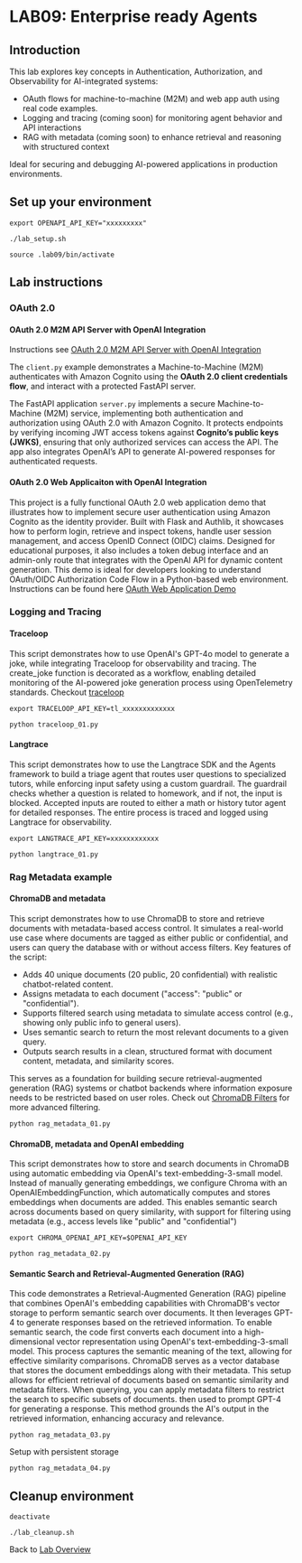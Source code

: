 # LAB09: Enterprise ready Agents
## Introduction
This lab explores key concepts in Authentication, Authorization, and Observability for AI-integrated systems:
- OAuth flows for machine-to-machine (M2M) and web app auth using real code examples.
- Logging and tracing (coming soon) for monitoring agent behavior and API interactions
- RAG with metadata (coming soon) to enhance retrieval and reasoning with structured context

Ideal for securing and debugging AI-powered applications in production environments.
## Set up your environment
```
export OPENAPI_API_KEY="xxxxxxxxx"
```
```
./lab_setup.sh
```
```
source .lab09/bin/activate
```
## Lab instructions
### OAuth 2.0
#### OAuth 2.0 M2M API Server with OpenAI Integration
Instructions see [OAuth 2.0 M2M API Server with OpenAI Integration](https://github.com/kubiosec-ai/openai-oauth-demo/)<br>

The `client.py` example demonstrates a Machine-to-Machine (M2M) authenticates with Amazon Cognito using the **OAuth 2.0 client credentials flow**, and interact with a protected FastAPI server. 

The FastAPI application `server.py` implements a secure Machine-to-Machine (M2M) service, implementing both authentication and authorization using OAuth 2.0 with Amazon Cognito. It protects endpoints by verifying incoming JWT access tokens against **Cognito’s public keys (JWKS)**, ensuring that only authorized services can access the API. The app also integrates OpenAI’s API to generate AI-powered responses for authenticated requests. 


#### OAuth 2.0 Web Applicaiton with OpenAI Integration
This project is a fully functional OAuth 2.0 web application demo that illustrates how to implement secure user authentication using Amazon Cognito as the identity provider. Built with Flask and Authlib, it showcases how to perform login, retrieve and inspect tokens, handle user session management, and access OpenID Connect (OIDC) claims. Designed for educational purposes, it also includes a token debug interface and an admin-only route that integrates with the OpenAI API for dynamic content generation. This demo is ideal for developers looking to understand OAuth/OIDC Authorization Code Flow in a Python-based web environment.
Instructions can be found here [OAuth Web Application Demo](https://github.com/kubiosec-codecamp/oauth-web-app.git)

### Logging and Tracing
#### Traceloop
This script demonstrates how to use OpenAI's GPT-4o model to generate a joke, while integrating Traceloop for observability and tracing. The create_joke function is decorated as a workflow, enabling detailed monitoring of the AI-powered joke generation process using OpenTelemetry standards. Checkout [traceloop](https://www.traceloop.com/)
```
export TRACELOOP_API_KEY=tl_xxxxxxxxxxxxx
```
```
python traceloop_01.py
```
#### Langtrace
This script demonstrates how to use the Langtrace SDK and the Agents framework to build a triage agent that routes user questions to specialized tutors, while enforcing input safety using a custom guardrail. The guardrail checks whether a question is related to homework, and if not, the input is blocked. Accepted inputs are routed to either a math or history tutor agent for detailed responses. The entire process is traced and logged using Langtrace for observability.
```
export LANGTRACE_API_KEY=xxxxxxxxxxxx
```
```
python langtrace_01.py
```


### Rag Metadata example
#### ChromaDB and metadata
This script demonstrates how to use ChromaDB to store and retrieve documents with metadata-based access control. It simulates a real-world use case where documents are tagged as either public or confidential, and users can query the database with or without access filters.
Key features of the script:
- Adds 40 unique documents (20 public, 20 confidential) with realistic chatbot-related content.
- Assigns metadata to each document ("access": "public" or "confidential").
- Supports filtered search using metadata to simulate access control (e.g., showing only public info to general users).
- Uses semantic search to return the most relevant documents to a given query.
- Outputs search results in a clean, structured format with document content, metadata, and similarity scores.

This serves as a foundation for building secure retrieval-augmented generation (RAG) systems or chatbot backends where information exposure needs to be restricted based on user roles.
Check out [ChromaDB Filters](https://cookbook.chromadb.dev/core/filters/#) for more advanced filtering.
```
python rag_metadata_01.py
```
#### ChromaDB, metadata and OpenAI embedding
This script demonstrates how to store and search documents in ChromaDB using automatic embedding via OpenAI's text-embedding-3-small model. Instead of manually generating embeddings, we configure Chroma with an OpenAIEmbeddingFunction, which automatically computes and stores embeddings when documents are added. This enables semantic search across documents based on query similarity, with support for filtering using metadata (e.g., access levels like "public" and "confidential")
```
export CHROMA_OPENAI_API_KEY=$OPENAI_API_KEY
```
```
python rag_metadata_02.py
```
#### Semantic Search and Retrieval-Augmented Generation (RAG)
This code demonstrates a Retrieval-Augmented Generation (RAG) pipeline that combines OpenAI's embedding capabilities with ChromaDB's vector storage to perform semantic search over documents. It then leverages GPT-4 to generate responses based on the retrieved information.
To enable semantic search, the code first converts each document into a high-dimensional vector representation using OpenAI's text-embedding-3-small model. This process captures the semantic meaning of the text, allowing for effective similarity comparisons.
ChromaDB serves as a vector database that stores the document embeddings along with their metadata. This setup allows for efficient retrieval of documents based on semantic similarity and metadata filters.
When querying, you can apply metadata filters to restrict the search to specific subsets of documents.
then used to prompt GPT-4 for generating a response. This method grounds the AI's output in the retrieved information, enhancing accuracy and relevance.
```
python rag_metadata_03.py
```
Setup with persistent storage
```
python rag_metadata_04.py
```
## Cleanup environment
```
deactivate
```
```
./lab_cleanup.sh
```
Back to [Lab Overview](https://github.com/kubiosec-agentic/agentic-labs/blob/master/README.md#-lab-overview)

